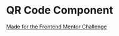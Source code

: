 # QR Code Component
[Made for the Frontend Mentor Challenge](https://www.frontendmentor.io/challenges/qr-code-component-iux_sIO_H/hub)